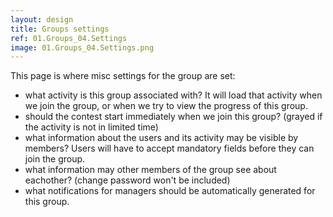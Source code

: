 ```yaml
---
layout: design
title: Groups settings
ref: 01.Groups_04.Settings 
image: 01.Groups_04.Settings.png
---
```


This page is where misc settings for the group are set:

- what activity is this group associated with? It will load that activity when we join the group, or when we try to view the progress of this group.
- should the contest start immediately when we join this group? (grayed if the activity is not in limited time)
- what information about the users and its activity may be visible by members? Users will have to accept mandatory fields before they can join the group.
- what information may other members of the group see about eachother? (change password won't be included)
- what notifications for managers should be automatically generated for this group.
